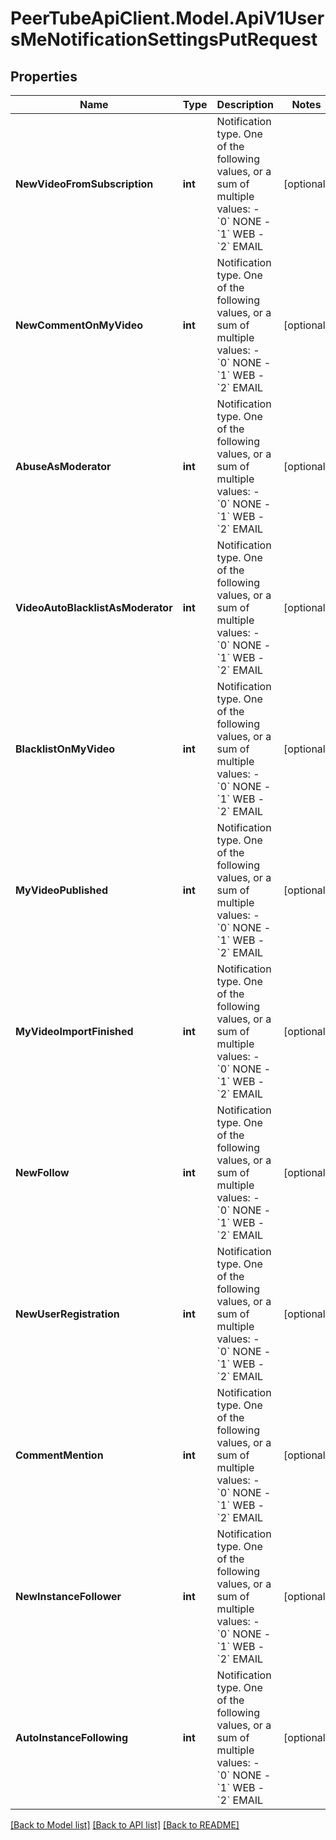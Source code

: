 # PeerTubeApiClient.Model.ApiV1UsersMeNotificationSettingsPutRequest

## Properties

Name | Type | Description | Notes
------------ | ------------- | ------------- | -------------
**NewVideoFromSubscription** | **int** | Notification type. One of the following values, or a sum of multiple values: - &#x60;0&#x60; NONE - &#x60;1&#x60; WEB - &#x60;2&#x60; EMAIL  | [optional] 
**NewCommentOnMyVideo** | **int** | Notification type. One of the following values, or a sum of multiple values: - &#x60;0&#x60; NONE - &#x60;1&#x60; WEB - &#x60;2&#x60; EMAIL  | [optional] 
**AbuseAsModerator** | **int** | Notification type. One of the following values, or a sum of multiple values: - &#x60;0&#x60; NONE - &#x60;1&#x60; WEB - &#x60;2&#x60; EMAIL  | [optional] 
**VideoAutoBlacklistAsModerator** | **int** | Notification type. One of the following values, or a sum of multiple values: - &#x60;0&#x60; NONE - &#x60;1&#x60; WEB - &#x60;2&#x60; EMAIL  | [optional] 
**BlacklistOnMyVideo** | **int** | Notification type. One of the following values, or a sum of multiple values: - &#x60;0&#x60; NONE - &#x60;1&#x60; WEB - &#x60;2&#x60; EMAIL  | [optional] 
**MyVideoPublished** | **int** | Notification type. One of the following values, or a sum of multiple values: - &#x60;0&#x60; NONE - &#x60;1&#x60; WEB - &#x60;2&#x60; EMAIL  | [optional] 
**MyVideoImportFinished** | **int** | Notification type. One of the following values, or a sum of multiple values: - &#x60;0&#x60; NONE - &#x60;1&#x60; WEB - &#x60;2&#x60; EMAIL  | [optional] 
**NewFollow** | **int** | Notification type. One of the following values, or a sum of multiple values: - &#x60;0&#x60; NONE - &#x60;1&#x60; WEB - &#x60;2&#x60; EMAIL  | [optional] 
**NewUserRegistration** | **int** | Notification type. One of the following values, or a sum of multiple values: - &#x60;0&#x60; NONE - &#x60;1&#x60; WEB - &#x60;2&#x60; EMAIL  | [optional] 
**CommentMention** | **int** | Notification type. One of the following values, or a sum of multiple values: - &#x60;0&#x60; NONE - &#x60;1&#x60; WEB - &#x60;2&#x60; EMAIL  | [optional] 
**NewInstanceFollower** | **int** | Notification type. One of the following values, or a sum of multiple values: - &#x60;0&#x60; NONE - &#x60;1&#x60; WEB - &#x60;2&#x60; EMAIL  | [optional] 
**AutoInstanceFollowing** | **int** | Notification type. One of the following values, or a sum of multiple values: - &#x60;0&#x60; NONE - &#x60;1&#x60; WEB - &#x60;2&#x60; EMAIL  | [optional] 

[[Back to Model list]](../README.md#documentation-for-models) [[Back to API list]](../README.md#documentation-for-api-endpoints) [[Back to README]](../README.md)

